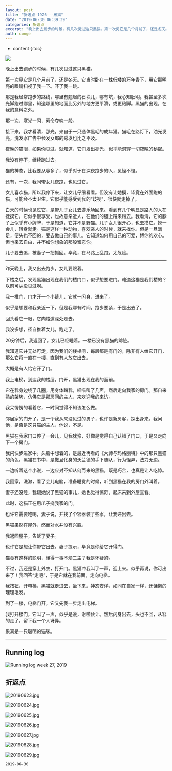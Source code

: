 ```yaml
---
layout: post
title: "折返点-1926---黑猫"
date: "2019-06-30 06:39:39"
categories: 折返点
excerpt: "晚上出去跑步的时候，有几次见过这只黑猫。第一次见它是几个月前了，还是冬天。它当时卧在一株低矮的万年青下，用它那明亮的眼睛扫视了我一下。吓了我一跳..."
auth: conge
---
```

* content
{:toc}

![ ](/assets/images/折返点/118382-9053a9c7e4b50049.png)

晚上出去跑步的时候，有几次见过这只黑猫。

第一次见它是几个月前了，还是冬天。它当时卧在一株低矮的万年青下，用它那明亮的眼睛扫视了我一下。吓了我一跳。

那是我经常跑步的路线，哪里有翘起的石块儿，哪有坑，我心知肚明。我甚至多次光脚跑过哪里，知道哪里的地面比另外的地方更平滑，或更硌脚。黑猫的出现，在我的意料之外。

那一次，寒光一闪，索命夺魂一般。

接下来，我才看清，那光，来自于一只通体黑毛的成年猫。猫毛在路灯下，油光发亮，洗发水广告中长发女郎的秀发也比之不及。

夜晚的猫眼，如果你见过，就知道，它们发出亮光，似乎能洞穿一切夜晚的秘密。

我没有停下，继续跑过去。

猫的神态，比我要从容多了，似乎对于在深夜跑步的人，见怪不怪。

还有，一次，我同带女儿夜跑，也见过它。

女儿喜欢猫，所以我停下来，让女儿仔细看看。但没有让她摸，毕竟在外面跑的猫，可能会不太卫生。它似乎能感受到我的“歧视”，很快就走掉了。

白天的时候也见过它，是带儿子女儿去游乐场回来。看到有几个明显是路人的人在抚摸它。它似乎很享受，也故意亲近人，在他们的腿上蹭来蹭去。我看清，它的脖子上似乎有小牌牌，于是知道，它并不是野猫。儿子女儿很开心，也去摸它。摸一会儿，转身就走。猫是这样一种动物，喜欢亲人的时候，就来找你。但是一旦满足，便头也不回的，要去做自己的事儿。它知道如何用自己的可爱，博你的欢心。但也来去自由，并不如你想象的那般留恋你。

儿子要去追，被妻子一把抓回。毕竟，在马路上乱跑，太危险。

-----

昨天晚上，我又出去跑步，女儿要跟着。

下楼之后，发现黑猫出现在我们的楼门口，似乎想要进门。难道这猫是我们楼的？以前可从没见过啊。

我一推门，门才开一个小缝儿，它就一闪身，进来了。

似乎是想要和我亲近一下，但是我哪有时间，跑步要紧，于是出去了。

回头看它一眼，它向楼道深处走去。

我没多想，径自推着女儿，跑走了。

20分钟后，我返回了。女儿已经睡着。一楼已没有黑猫的踪迹。

我知道它并无处可走，因为我们的楼梯间，每层都是有门的，除非有人给它开门，那么它将一直在一楼，直到有人放它出去。

大概是有人给它开了门。

我上电梯，到达我的楼层，门开，黑猫出现在我的面前。

它在我身边绕了几圈，用身体蹭我，喵喵叫了几声，然后走向我家的房门。那自来熟的架势，仿佛它是那房间的主人，来欢迎我的来访。

我呆愣愣的看着它，一时间觉得不知该怎么做。

邻居家的门开了，是一个我从来没见过的男子，也许是新房客，探出身来。我问他，是否是这只猫的主人，他说，不是。

黑猫在我家门口停了一会儿，见我犹豫，好像是觉得自己认错了门口，于是又走向下一个房门。

我闪快步进家中。头脑中想着的，是最近再看的《大师与玛格丽特》中的那只黑猫的角色。黑猫在书中，是撒旦化身的沃兰德的手下随从，行为怪异，法力无边。

一边听着这个小说，一边应对不知从何而来的黑猫，既是巧合，也真是让人吃惊。

我回家，洗漱，看了会儿电脑，准备睡觉的时候，听到黑猫在我的房门外叫着。

妻子还没睡，我跟她说了黑猫的事儿，她也觉得惊奇，起床来到外屋查看。

此时，这猫正在用爪子挠我家的门。

也许它需要吃喝，妻子说，并找了个容器装了些水，让我递出去。

黑猫果然在屋外，然而对水并没有兴趣。

我返回屋子，告诉了妻子。

也许它是想让你带它出去。妻子提示，毕竟是你给它开得门。

猫竟有这样的聪明，懂得一事不烦二主？我是怀疑的。

不过，我还是穿上外衣，打开门。黑猫冲我叫了一声，迎上来。似乎再说，你可出来了！我回答“走吧”，于是它就在我前面，走向电梯。

我按钮，开电梯，黑猫就走进去，坐下来。神态安详，如同在自家一样，还慵懒的理理毛发。

到了一楼，电梯门开，它又先我一步走出电梯。

我打开楼门，它叫了一声，似乎是说，谢啦伙计。然后闪身出去，头也不回，从容的走了。留下我一个人讶异。

果真是一只聪明的猫咪。

----


## Running log
![Running log week 27, 2019](/assets/images/折返点/118382-e9114decc8f57163.png)

## 折返点

![20190623.jpg](/assets/images/折返点/118382-b543224bd735d0a0.jpg)

![20190624.jpg](/assets/images/折返点/118382-9f02b5b77363084e.jpg)

![20190625.jpg](/assets/images/折返点/118382-3af909aee61ec7e4.jpg)

![20190626.jpg](/assets/images/折返点/118382-883db07a3a59c8f5.jpg)

![20190627.jpg](/assets/images/折返点/118382-9df721cb3aac6777.jpg)

![20190628.jpg](/assets/images/折返点/118382-9c67511e84e74c21.jpg)

![20190629.jpg](/assets/images/折返点/118382-a1d80416991c3472.jpg)


```
2019-06-30
```
